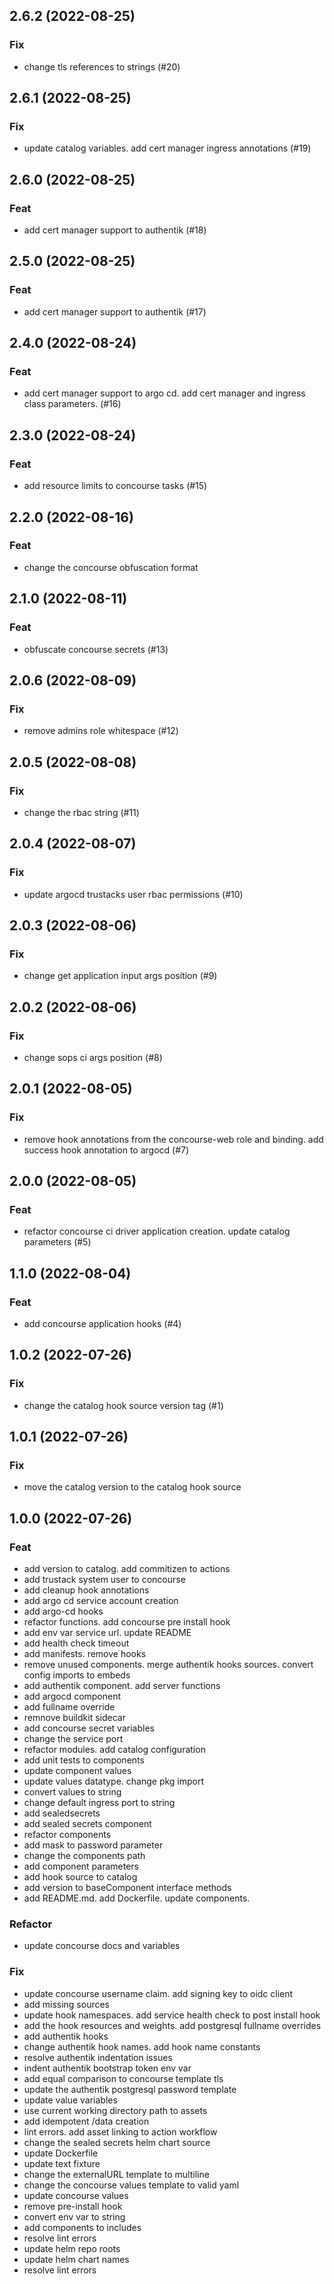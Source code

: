 ## 2.6.2 (2022-08-25)

### Fix

- change tls references to strings (#20)

## 2.6.1 (2022-08-25)

### Fix

- update catalog variables. add cert manager ingress annotations (#19)

## 2.6.0 (2022-08-25)

### Feat

- add cert manager support to authentik (#18)

## 2.5.0 (2022-08-25)

### Feat

- add cert manager support to authentik (#17)

## 2.4.0 (2022-08-24)

### Feat

- add cert manager support to argo cd. add cert manager and ingress class parameters. (#16)

## 2.3.0 (2022-08-24)

### Feat

- add resource limits to concourse tasks (#15)

## 2.2.0 (2022-08-16)

### Feat

- change the concourse obfuscation format

## 2.1.0 (2022-08-11)

### Feat

- obfuscate concourse secrets (#13)

## 2.0.6 (2022-08-09)

### Fix

- remove admins role whitespace (#12)

## 2.0.5 (2022-08-08)

### Fix

- change the rbac string (#11)

## 2.0.4 (2022-08-07)

### Fix

- update argocd trustacks user rbac permissions (#10)

## 2.0.3 (2022-08-06)

### Fix

- change get application input args position (#9)

## 2.0.2 (2022-08-06)

### Fix

- change sops ci args position (#8)

## 2.0.1 (2022-08-05)

### Fix

- remove hook annotations from the concourse-web role and binding. add success hook annotation to argocd (#7)

## 2.0.0 (2022-08-05)

### Feat

- refactor concourse ci driver application creation. update catalog parameters (#5)

## 1.1.0 (2022-08-04)

### Feat

- add concourse application hooks (#4)

## 1.0.2 (2022-07-26)

### Fix

- change the catalog hook source version tag (#1)

## 1.0.1 (2022-07-26)

### Fix

- move the catalog version to the catalog hook source

## 1.0.0 (2022-07-26)

### Feat

- add version to catalog. add commitizen to actions
- add trustack system user to concourse
- add cleanup hook annotations
- add argo cd service account creation
- add argo-cd hooks
- refactor functions. add concourse pre install hook
- add env var service url. update README
- add health check timeout
- add manifests. remove hooks
- remove unused components. merge authentik hooks sources. convert config imports to embeds
- add authentik component. add server functions
- add argocd component
- add fullname override
- remnove buildkit sidecar
- add concourse secret variables
- change the service port
- refactor modules. add catalog configuration
- add unit tests to components
- update component values
- update values datatype. change pkg import
- convert values to string
- change default ingress port to string
- add sealedsecrets
- add sealed secrets component
- refactor components
- add mask to password parameter
- change the components path
- add component parameters
- add hook source to catalog
- add version to baseComponent interface methods
- add README.md. add Dockerfile. update components.

### Refactor

- update concourse docs and variables

### Fix

- update concourse username claim. add signing key to oidc client
- add missing sources
- update hook namespaces. add service health check to post install hook
- add the hook resources and weights. add postgresql fullname overrides
- add authentik hooks
- change authentik hook names. add hook name constants
- resolve authentik indentation issues
- indent authentik bootstrap token env var
- add equal comparison to concourse template tls
- update the authentik postgresql password template
- update value variables
- use current working directory path to assets
- add idempotent /data creation
- lint errors. add asset linking to action workflow
- change the sealed secrets helm chart source
- update Dockerfile
- update text fixture
- change the externalURL template to multiline
- change the concourse values template to valid yaml
- update concourse values
- remove pre-install hook
- convert env var to string
- add components to includes
- resolve lint errors
- update helm repo roots
- update helm chart names
- resolve lint errors
